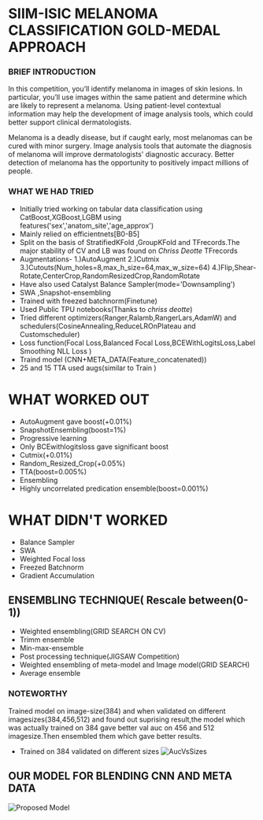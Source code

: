 # SIIM-ISIC MELANOMA CLASSIFICATION GOLD-MEDAL APPROACH

### BRIEF INTRODUCTION
  In this competition, you’ll identify melanoma in images of skin lesions. In particular, you’ll use images within the same patient and determine which are likely   to represent a melanoma. Using patient-level contextual information may help the development of image analysis tools, which could better support clinical         dermatologists.

  Melanoma is a deadly disease, but if caught early, most melanomas can be cured with minor surgery. Image analysis tools that automate the diagnosis of melanoma   will improve dermatologists' diagnostic accuracy. Better detection of melanoma has the opportunity to positively impact millions of people.

### WHAT WE HAD TRIED 
  - Initially  tried working on tabular data classification using CatBoost,XGBoost,LGBM using features('sex','anatom_site','age_approx')
  - Mainly relied on efficientnets[B0-B5]
  - Split on the basis of StratifiedKFold ,GroupKFold and TFrecords.The major stability of CV and LB was found on *Chriss Deotte* TFrecords
  -  Augmentations-
     1.)AutoAugment
     2.)Cutmix
     3.)Cutouts(Num_holes=8,max_h_size=64,max_w_size=64)
     4.)Flip,Shear-Rotate,CenterCrop,RandomResizedCrop,RandomRotate
  - Have also used Catalyst Balance Sampler(mode='Downsampling')
  - SWA ,Snapshot-ensembling
  - Trained with freezed batchnorm(Finetune) 
  - Used Public TPU notebooks(Thanks to *chriss deotte*)
  - Tried different optimizers(Ranger,Ralamb,RangerLars,AdamW) and schedulers(CosineAnnealing,ReduceLROnPlateau and Customscheduler)
  - Loss function(Focal Loss,Balanced Focal Loss,BCEWithLogitsLoss,Label Smoothing NLL Loss )
  - Traind model (CNN+META_DATA(Feature_concatenated))
  - 25 and 15 TTA used augs(similar to Train )

# WHAT WORKED OUT 

  - AutoAugment gave boost(+0.01%)
  - SnapshotEnsembling(boost=1%)
  - Progressive learning
  - Only BCEwithlogitsloss gave significant boost
  - Cutmix(+0.01%)
  - Random_Resized_Crop(+0.05%)
  - TTA(boost=0.005%)
  - Ensembling 
  - Highly uncorrelated predication ensemble(boost=0.001%)

# WHAT DIDN'T WORKED
  - Balance Sampler
  - SWA
  - Weighted Focal loss
  - Freezed Batchnorm
  - Gradient Accumulation

## ENSEMBLING TECHNIQUE( Rescale between(0-1))
  - Weighted ensembling(GRID SEARCH ON CV)
  - Trimm ensemble
  - Min-max-ensemble
  - Post processing technique(JIGSAW Competition)
  - Weighted ensembling of meta-model and Image model(GRID SEARCH)
  - Average ensemble

### NOTEWORTHY
 Trained model on image-size(384) and when validated on different imagesizes(384,456,512) and found out suprising result,the model which was actually trained on 384 gave better val auc on 456 and 512 imagesize.Then  ensembled them which gave better results.
- Trained on 384 validated on different sizes
![AucVsSizes]("https://github.com/MiHarsh/Siim-ISIC-Melanoma-Skin-Cancer-Detection/blob/master/visuals/AucsVsSizes.png") 

## OUR MODEL FOR BLENDING CNN AND META DATA
![Proposed Model]("https://github.com/MiHarsh/Siim-ISIC-Melanoma-Skin-Cancer-Detection/blob/master/visuals/proposed_model.png")
